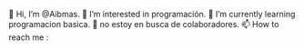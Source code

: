 👋 Hi, I’m @Aibmas.
👀 I’m interested in programación.
🌱 I’m currently learning programacion basica.
💞️ no estoy en busca de colaboradores.
📫 How to reach me :
